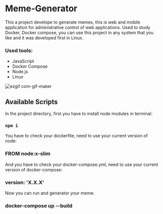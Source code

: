 # Meme-Generator

This a project develope to generate memes, this is web and mobile application for administrative control of web applications. Used to study Docker, Docker compose, you can use this project in any system that you like and it was developed first in Linux.

<h3>Used tools:</h3>
<ul>
<li>JavaScript</li>
<li>Docker Compose</li>
<li>Node.js</li>
<li>Linux</li>
</ul>

![ezgif com-gif-maker](https://user-images.githubusercontent.com/100448527/185451518-d5e04073-cd97-42c4-b366-f0167153263b.gif)


## Available Scripts

In the project directory, first you have to install node modules in terminal:

### `npm i`

You have to check your dockerfile, need to use your current version of node:

### FROM node:x-slim

And you have to check your docker-compose.yml, need to use your current version of docker-compose:

### version: 'X.X.X'

Now you can run and generator your meme:

### docker-compose up --build
